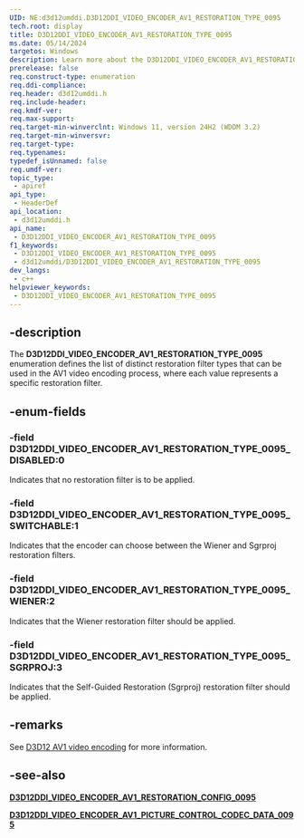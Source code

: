 ```yaml
---
UID: NE:d3d12umddi.D3D12DDI_VIDEO_ENCODER_AV1_RESTORATION_TYPE_0095
tech.root: display
title: D3D12DDI_VIDEO_ENCODER_AV1_RESTORATION_TYPE_0095
ms.date: 05/14/2024
targetos: Windows
description: Learn more about the D3D12DDI_VIDEO_ENCODER_AV1_RESTORATION_TYPE_0095 enumeration.
prerelease: false
req.construct-type: enumeration
req.ddi-compliance: 
req.header: d3d12umddi.h
req.include-header: 
req.kmdf-ver: 
req.max-support: 
req.target-min-winverclnt: Windows 11, version 24H2 (WDDM 3.2)
req.target-min-winversvr: 
req.target-type: 
req.typenames: 
typedef_isUnnamed: false
req.umdf-ver: 
topic_type:
 - apiref
api_type:
 - HeaderDef
api_location:
 - d3d12umddi.h
api_name:
 - D3D12DDI_VIDEO_ENCODER_AV1_RESTORATION_TYPE_0095
f1_keywords:
 - D3D12DDI_VIDEO_ENCODER_AV1_RESTORATION_TYPE_0095
 - d3d12umddi/D3D12DDI_VIDEO_ENCODER_AV1_RESTORATION_TYPE_0095
dev_langs:
 - c++
helpviewer_keywords:
 - D3D12DDI_VIDEO_ENCODER_AV1_RESTORATION_TYPE_0095
---
```


## -description

The **D3D12DDI_VIDEO_ENCODER_AV1_RESTORATION_TYPE_0095** enumeration defines the list of distinct restoration filter types that can be used in the AV1 video encoding process, where each value represents a specific restoration filter.

## -enum-fields

### -field D3D12DDI_VIDEO_ENCODER_AV1_RESTORATION_TYPE_0095_DISABLED:0

Indicates that no restoration filter is to be applied.

### -field D3D12DDI_VIDEO_ENCODER_AV1_RESTORATION_TYPE_0095_SWITCHABLE:1

Indicates that the encoder can choose between the Wiener and Sgrproj restoration filters.

### -field D3D12DDI_VIDEO_ENCODER_AV1_RESTORATION_TYPE_0095_WIENER:2

Indicates that the Wiener restoration filter should be applied.

### -field D3D12DDI_VIDEO_ENCODER_AV1_RESTORATION_TYPE_0095_SGRPROJ:3

Indicates that the Self-Guided Restoration (Sgrproj) restoration filter should be applied.

## -remarks

See [D3D12 AV1 video encoding](/windows-hardware/drivers/display/video-encoding-d3d12-av1) for more information.

## -see-also

[**D3D12DDI_VIDEO_ENCODER_AV1_RESTORATION_CONFIG_0095**](ns-d3d12umddi-d3d12ddi_video_encoder_av1_restoration_config_0095.md)  

[**D3D12DDI_VIDEO_ENCODER_AV1_PICTURE_CONTROL_CODEC_DATA_0095**](ns-d3d12umddi-d3d12ddi_video_encoder_av1_picture_control_codec_data_0095.md)  
